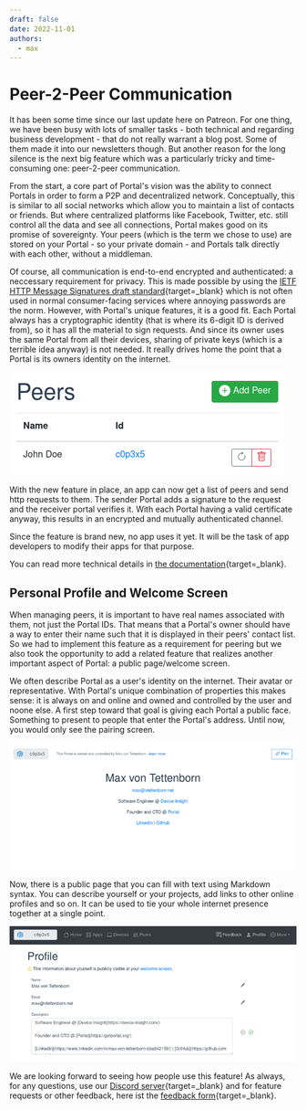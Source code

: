 ```yaml
---
draft: false 
date: 2022-11-01
authors:
  - max
---
```


# Peer-2-Peer Communication

It has been some time since our last update here on Patreon. For one thing, we have been busy with lots of smaller tasks - both technical and regarding business development - that do not really warrant a blog post. Some of them made it into our newsletters though. But another reason for the long silence is the next big feature which was a particularly tricky and time-consuming one: peer-2-peer communication.

<!-- more -->

From the start, a core part of Portal's vision was the ability to connect Portals in order to form a P2P and decentralized network. Conceptually, this is similar to all social networks which allow you to maintain a list of contacts or friends. But where centralized platforms like Facebook, Twitter, etc. still control all the data and see all connections, Portal makes good on its promise of sovereignty. Your peers (which is the term we chose to use) are stored on your Portal - so your private domain - and Portals talk directly with each other, without a middleman.

Of course, all communication is end-to-end encrypted and authenticated: a neccessary requirement for privacy. This is made possible by using the [IETF HTTP Message Signatures draft standard](https://datatracker.ietf.org/doc/draft-ietf-httpbis-message-signatures/){target=_blank} which is not often used in normal consumer-facing services where annoying passwords are the norm. However, with Portal's unique features, it is a good fit. Each Portal always has a cryptographic identity (that is where its 6-digit ID is derived from), so it has all the material to sign requests. And since its owner uses the same Portal from all their devices, sharing of private keys (which is a terrible idea anyway) is not needed. It really drives home the point that a Portal is its owners identity on the internet.

![Peers](./peers_view.png)

With the new feature in place, an app can now get a list of peers and send http requests to them. The sender Portal adds a signature to the request and the receiver portal verifies it. With each Portal having a valid certificate anyway, this results in an encrypted and mutually authenticated channel.

Since the feature is brand new, no app uses it yet. It will be the task of app developers to modify their apps for that purpose.

You can read more technical details in [the documentation](/developer_docs/peering/){target=_blank}.

## Personal Profile and Welcome Screen

When managing peers, it is important to have real names associated with them, not just the Portal IDs. That means that a Portal's owner should have a way to enter their name such that it is displayed in their peers' contact list. So we had to implement this feature as a requirement for peering but we also took the opportunity to add a related feature that realizes another important aspect of Portal: a public page/welcome screen.

We often describe Portal as a user's identity on the internet. Their avatar or representative. With Portal's unique combination of properties this makes sense: it is always on and online and owned and controlled by the user and noone else. A first step toward that goal is giving each Portal a public face. Something to present to people that enter the Portal's address. Until now, you would only see the pairing screen.

![Profile View](./profile_view.png)

Now, there is a public page that you can fill with text using Markdown syntax. You can describe yourself or your projects, add links to other online profiles and so on. It can be used to tie your whole internet presence together at a single point.

![Profile Edit](./profile_edit.png)

We are looking forward to seeing how people use this feature! As always, for any questions, use our [Discord server](https://discord.gg/ZXQDuTGcCf){target=_blank} and for feature requests or other feedback, here ist the [feedback form](https://feedback.getportal.org/){target=_blank}.
